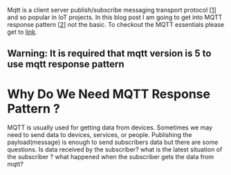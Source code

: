 Mqtt is a client server publish/subscribe messaging transport protocol [[1](https://www.hivemq.com/blog/mqtt-essentials-part-1-introducing-mqtt/#:~:text=MQTT%20is%20a%20Client%20Server%20publish/subscribe%20messaging%20transport%20protocol.)] and so popular in IoT projects. In this blog post I am going to get into MQTT response pattern [[2](https://www.hivemq.com/blog/mqtt5-essentials-part9-request-response-pattern/)] not the basic. To checkout the MQTT essentials please get to [link](https://www.hivemq.com/mqtt-essentials/).

## Warning: It is required that mqtt version is 5 to use mqtt response pattern

# Why Do We Need MQTT Response Pattern ?

MQTT is usually used for getting data from devices. Sometimes we may need to send data to devices, services, or people. Publishing the payload(message) is enough to send subscribers data but there are some questions. Is data received by the subscriber? what is the latest situation of the subscriber ? what happened when the subscriber gets the data from mqtt?
